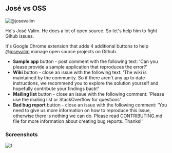 ## José vs OSS ##

![@josevalim](http://farm8.staticflickr.com/7263/6956146106_3b4985c2d4.jpg)

He's José Valim. He does a lot of open source. So let's help him to fight Gihub issues.

It's Google Chrome extension that adds 4 additional buttons to help [@josevalim](https://github.com/josevalim) manage open source projects on Github.

  * **Sample app** button - post comment with the following text: 'Can you please provide a sample application that reproduces the error?'
  * **Wiki** button - close an issue with the following text: 'The wiki is maintained by the community. So if there aren't any up to date instructions, we recommend you to explore the solution yourself and hopefully contribute your findings back!'
  * **Mailing list** button - close an issue with the following comment: 'Please use the mailing list or StackOverflow for questions'
  * **Bad bug report** button - close an issue with the following comment: 'You need to give us more information on how to reproduce this issue, otherwise there is nothing we can do. Please read CONTRIBUTING.md file for more information about creating bug reports. Thanks!'

### Screenshots ###

![1](http://i.imgur.com/fkRmB.jpg)
